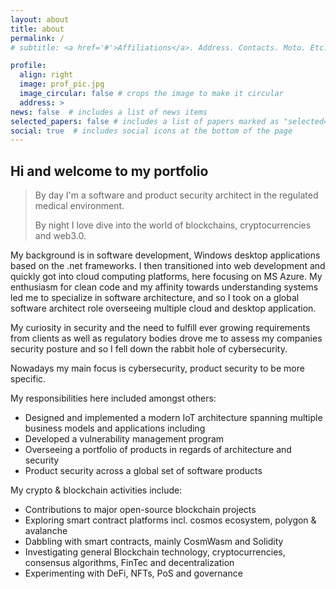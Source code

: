 ```yaml
---
layout: about
title: about
permalink: /
# subtitle: <a href='#'>Affiliations</a>. Address. Contacts. Moto. Etc.

profile:
  align: right
  image: prof_pic.jpg
  image_circular: false # crops the image to make it circular
  address: >
news: false  # includes a list of news items
selected_papers: false # includes a list of papers marked as "selected={true}"
social: true  # includes social icons at the bottom of the page
---
```


## Hi and welcome to my portfolio

>By day I'm a software and product security architect in the regulated medical environment.  
>
>By night I love dive into the world of blockchains, cryptocurrencies  and web3.0.

My background is in software development, Windows desktop applications based on the .net frameworks. I then transitioned into web development and  quickly got into cloud computing platforms, here focusing on MS Azure. My enthusiasm for clean code and my affinity towards understanding systems led me to specialize in software architecture, and so I took on a global software architect role overseeing multiple cloud and desktop application.

My curiosity in security and the need to fulfill ever growing requirements from clients as well as regulatory bodies drove me to assess my companies security posture and so I fell down the rabbit hole of cybersecurity.  

Nowadays my main focus is cybersecurity, product security to be more specific.

My responsibilities here included amongst others:

- Designed and implemented a modern IoT architecture spanning multiple business models and applications including
- Developed  a vulnerability management program
- Overseeing a portfolio of products in regards of architecture and security
- Product security across a global set of software products

My crypto & blockchain activities include:

- Contributions to major open-source blockchain projects
- Exploring smart contract platforms incl. cosmos ecosystem, polygon & avalanche
- Dabbling with smart contracts, mainly CosmWasm and Solidity
- Investigating general Blockchain technology, cryptocurrencies, consensus algorithms, FinTec and decentralization
- Experimenting with DeFi, NFTs, PoS and governance

<!-- Write your biography here. Tell the world about yourself. Link to your favorite [subreddit](http://reddit.com). You can put a picture in, too. The code is already in, just name your picture `prof_pic.jpg` and put it in the `img/` folder. -->

<!-- Put your address / P.O. box / other info right below your picture. You can also disable any these elements by editing `profile` property of the YAML header of your `_pages/about.md`. Edit `_bibliography/papers.bib` and Jekyll will render your [publications page](/al-folio/publications/) automatically.

Link to your social media connections, too. This theme is set up to use [Font Awesome icons](http://fortawesome.github.io/Font-Awesome/) and [Academicons](https://jpswalsh.github.io/academicons/), like the ones below. Add your Facebook, Twitter, LinkedIn, Google Scholar, or just disable all of them. -->
